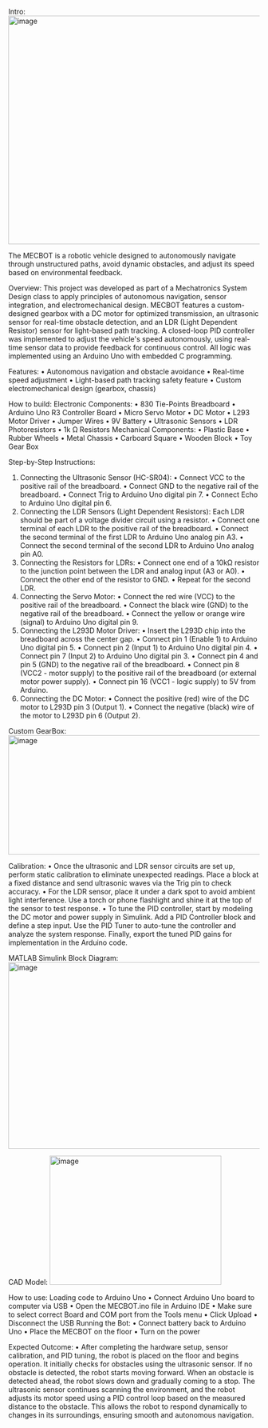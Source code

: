 Intro: 
<img width="779" height="457" alt="image" src="https://github.com/user-attachments/assets/20915634-5525-4e46-8589-eec0e85e5fc7" />



The MECBOT is a robotic vehicle designed to autonomously navigate through unstructured paths, avoid dynamic obstacles, and adjust its speed based on environmental feedback.

Overview: 
This project was developed as part of a Mechatronics System Design class to apply principles of autonomous navigation, sensor integration, and electromechanical design. MECBOT features a custom-designed gearbox with a DC motor for optimized transmission, an ultrasonic sensor for real-time obstacle detection, and an LDR (Light Dependent Resistor) sensor for light-based path tracking. A closed-loop PID controller was implemented to adjust the vehicle's speed autonomously, using real-time sensor data to provide feedback for continuous control. All logic was implemented using an Arduino Uno with embedded C programming.

Features: 
•	Autonomous navigation and obstacle avoidance
•	Real-time speed adjustment
•	Light-based path tracking safety feature
•	Custom electromechanical design (gearbox, chassis)

How to build:
Electronic Components:
•	830 Tie-Points Breadboard
•	Arduino Uno R3 Controller Board
•	Micro Servo Motor
•	DC Motor
•	L293 Motor Driver
•	Jumper Wires
•	9V Battery
•	Ultrasonic Sensors 
•	LDR Photoresistors 
•	1k Ω Resistors
Mechanical Components:
•	Plastic Base
•	Rubber Wheels
•	Metal Chassis
•	Carboard Square
•	Wooden Block
•	Toy Gear Box

Step-by-Step Instructions:
1. Connecting the Ultrasonic Sensor (HC-SR04):
•	Connect VCC to the positive rail of the breadboard.
•	Connect GND to the negative rail of the breadboard.
•	Connect Trig to Arduino Uno digital pin 7.
•	Connect Echo to Arduino Uno digital pin 6.
2. Connecting the LDR Sensors (Light Dependent Resistors):
Each LDR should be part of a voltage divider circuit using a resistor.
•	Connect one terminal of each LDR to the positive rail of the breadboard.
•	Connect the second terminal of the first LDR to Arduino Uno analog pin A3.
•	Connect the second terminal of the second LDR to Arduino Uno analog pin A0.
3. Connecting the Resistors for LDRs:
•	Connect one end of a 10kΩ resistor to the junction point between the LDR and analog input (A3 or A0).
•	Connect the other end of the resistor to GND.
•	Repeat for the second LDR.
4. Connecting the Servo Motor:
•	Connect the red wire (VCC) to the positive rail of the breadboard.
•	Connect the black wire (GND) to the negative rail of the breadboard.
•	Connect the yellow or orange wire (signal) to Arduino Uno digital pin 9.
5. Connecting the L293D Motor Driver:
•	Insert the L293D chip into the breadboard across the center gap.
•	Connect pin 1 (Enable 1) to Arduino Uno digital pin 5.
•	Connect pin 2 (Input 1) to Arduino Uno digital pin 4.
•	Connect pin 7 (Input 2) to Arduino Uno digital pin 3.
•	Connect pin 4 and pin 5 (GND) to the negative rail of the breadboard.
•	Connect pin 8 (VCC2 - motor supply) to the positive rail of the breadboard (or external motor power supply).
•	Connect pin 16 (VCC1 - logic supply) to 5V from Arduino.
6. Connecting the DC Motor:
•	Connect the positive (red) wire of the DC motor to L293D pin 3 (Output 1).
•	Connect the negative (black) wire of the motor to L293D pin 6 (Output 2).

Custom GearBox: <img width="710" height="239" alt="image" src="https://github.com/user-attachments/assets/7a029ec5-aa36-4188-8e2b-2a9e6de8a7f1" />

Calibration: 
•	Once the ultrasonic and LDR sensor circuits are set up, perform static calibration to eliminate unexpected readings. Place a block at a fixed distance and send ultrasonic waves via the Trig pin to check accuracy.
•	For the LDR sensor, place it under a dark spot to avoid ambient light interference. Use a torch or phone flashlight and shine it at the top of the sensor to test response.
•	To tune the PID controller, start by modeling the DC motor and power supply in Simulink. Add a PID Controller block and define a step input. Use the PID Tuner to auto-tune the controller and analyze the system response. Finally, export the tuned PID gains for implementation in the Arduino code.

MATLAB Simulink Block Diagram: 
<img width="948" height="373" alt="image" src="https://github.com/user-attachments/assets/d71598e8-1814-471b-96de-5e2f74f7d6fd" />

CAD Model: 
<img width="344" height="258" alt="image" src="https://github.com/user-attachments/assets/c97b35c9-d336-4aff-b2ff-1d18c7b4fbce" />


How to use:
Loading code to Arduino Uno
•	Connect Arduino Uno board to computer via USB
•	Open the MECBOT.ino file in Arduino IDE
•	Make sure to select correct Board and COM port from the Tools menu
•	Click Upload 
•	Disconnect the USB 
Running the Bot:
•	Connect battery back to Arduino Uno
•	Place the MECBOT on the floor
•	Turn on the power

Expected Outcome:
•	After completing the hardware setup, sensor calibration, and PID tuning, the robot is placed on the floor and begins operation. It initially checks for obstacles using the ultrasonic sensor. If no obstacle is detected, the robot starts moving forward. When an obstacle is detected ahead, the robot slows down and gradually coming to a stop. The ultrasonic sensor continues scanning the environment, and the robot adjusts its motor speed using a PID control loop based on the measured distance to the obstacle. This allows the robot to respond dynamically to changes in its surroundings, ensuring smooth and autonomous navigation.
